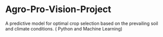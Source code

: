 # Agro-Pro-Vision-Project
A predictive model for optimal crop selection based on the prevailing soil and climate conditions. ( Python and Machine Learning)
